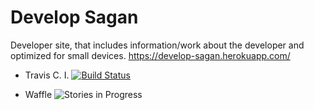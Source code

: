 # Develop Sagan
Developer site, that includes information/work about the developer and optimized for small devices.  https://develop-sagan.herokuapp.com/
 - Travis C. I. [![Build Status](https://travis-ci.org/amba178/mysite.svg?branch=master)](https://travis-ci.org/amba178/mysite)

 - Waffle ![Stories in Progress](https://badge.waffle.io/amba178/mysite.png?label=in%20progress&title=In%20Progress)

